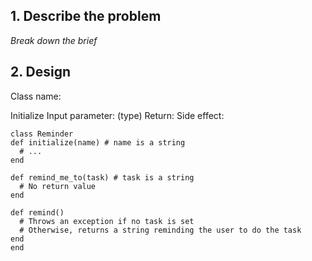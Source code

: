 ## 1. Describe the problem
*Break down the brief*

## 2. Design
Class name:

Initialize
  Input parameter: (type)
  Return:
  Side effect:

  ~~~~~~~
  class Reminder
  def initialize(name) # name is a string
    # ...
  end

  def remind_me_to(task) # task is a string
    # No return value
  end

  def remind()
    # Throws an exception if no task is set
    # Otherwise, returns a string reminding the user to do the task
  end
end
~~~~~~~~~~~